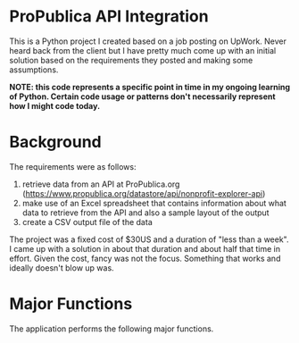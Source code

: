 # ProPublica API Integration
This is a Python project I created based on a job posting on UpWork. Never heard back from the client but I have pretty much come up with an initial solution based on the requirements they posted and making some assumptions.

**NOTE: this code represents a specific point in time in my ongoing learning of Python. Certain code usage or patterns don't necessarily represent how I might code today.**

# Background
The requirements were as follows:
1) retrieve data from an API at ProPublica.org (https://www.propublica.org/datastore/api/nonprofit-explorer-api)
2) make use of an Excel spreadsheet that contains information about what data to retrieve from the API and also a sample layout of the output
3) create a CSV output file of the data

The project was a fixed cost of $30US and a duration of "less than a week". I came up with a solution in about that duration and about half that time in effort. Given the cost, fancy was not the focus. Something that works and ideally doesn't blow up was.

# Major Functions
The application performs the following major functions.



